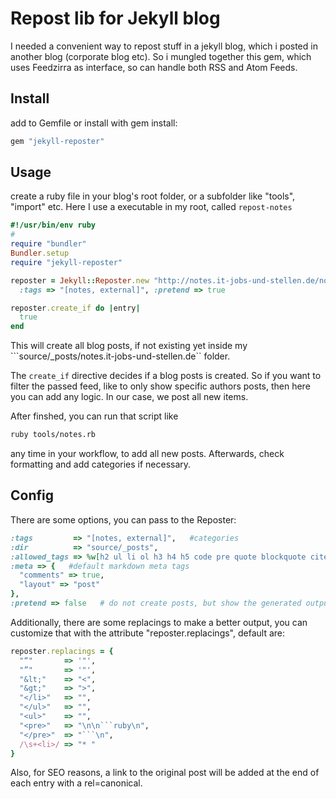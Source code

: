 # Repost lib for Jekyll blog


I needed a convenient way to repost stuff in a jekyll blog, which i posted in another blog (corporate blog etc).
So i mungled together this gem, which uses Feedzirra as interface, so can handle both RSS and Atom Feeds.

## Install

add to Gemfile or install with gem install:

```ruby
gem "jekyll-reposter"
```

## Usage

create a ruby file in your blog's root folder, or a subfolder like "tools", "import" etc. Here I use a executable in my root, called ```repost-notes```


```ruby
#!/usr/bin/env ruby
#
require "bundler"
Bundler.setup
require "jekyll-reposter"

reposter = Jekyll::Reposter.new "http://notes.it-jobs-und-stellen.de/notes.atom",
  :tags => "[notes, external]", :pretend => true

reposter.create_if do |entry|
  true
end
```

This will create all blog posts, if not existing yet inside my
```source/_posts/notes.it-jobs-und-stellen.de`` folder.

The ```create_if``` directive decides if a blog posts is created. So if you
want to filter the passed feed, like to only show specific authors posts, then
here you can add any logic. In our case, we post all new items.


After finshed, you can run that script like
```bash
ruby tools/notes.rb
```
any time in your workflow, to add all new posts. Afterwards, check formatting and
add categories if necessary.

## Config

There are some options, you can pass to the Reposter:

```ruby
:tags         => "[notes, external]",   #categories
:dir          => "source/_posts",
:allowed_tags => %w[h2 ul li ol h3 h4 h5 code pre quote blockquote cite hr],
:meta => {   #default markdown meta tags
  "comments" => true,
  "layout" => "post"
},
:pretend => false   # do not create posts, but show the generated output
```

Additionally, there are some replacings to make a better output, you can
customize that with the attribute "reposter.replacings", default are:

```ruby
reposter.replacings = {
  "“"       => '"',
  "”"       => '"',
  "&lt;"    => "<",
  "&gt;"    => ">",
  "</li>"   => "",
  "</ul>"   => "",
  "<ul>"    => "",
  "<pre>"   => "\n\n```ruby\n",
  "</pre>"  => "```\n",
  /\s+<li>/ => "* "
}
```

Also, for SEO reasons, a link to the original post will be added at the end of
each entry with a rel=canonical.


